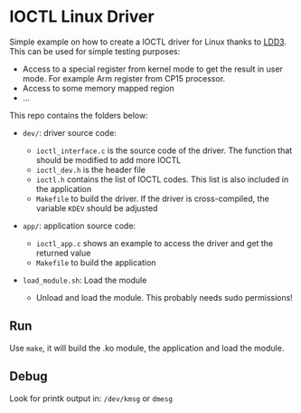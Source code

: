# IOCTL Linux Driver

Simple example on how to create a IOCTL driver for Linux thanks
to [LDD3](https://lwn.net/Kernel/LDD3/). This can be used for simple
testing purposes:

* Access to a special register from kernel mode to get the result in
  user mode. For example Arm register from CP15 processor.
* Access to some memory mapped region
* ...


This repo contains the folders below:

- `dev/`: driver source code:

    * `ioctl_interface.c` is the source code of the driver. The function that
      should be modified to add more IOCTL
    * `ioctl_dev.h` is the header file
    * `ioctl.h` contains the list of IOCTL codes. This list is also included
      in the application
    * `Makefile` to build the driver. If the driver is cross-compiled, the
      variable `KDEV` should be adjusted


- `app/`: application source code:

    * `ioctl_app.c` shows an example to access the driver and get the returned
       value
    * `Makefile` to build the application


- `load_module.sh`: Load the module

    * Unload and load the module. This probably needs sudo permissions!


## Run

Use `make`, it will build the .ko module, the application and load the module.

## Debug

Look for printk output in: `/dev/kmsg` or `dmesg`
